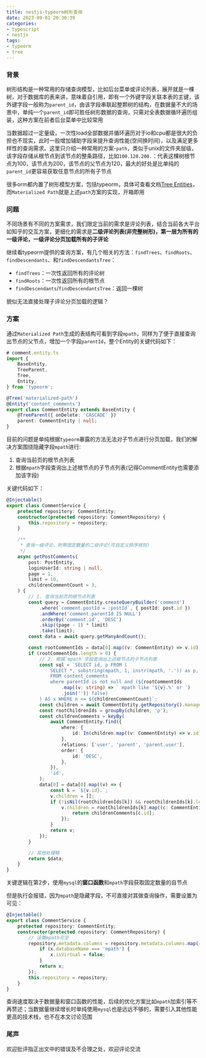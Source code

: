 ```yaml
---
title: nestjs-typeorm树形查询
date: 2023-09-01 20:30:39
categories:
- typescript
- nestjs
tags:
- typeorm
- tree
---
```

### 背景
树形结构是一种常用的存储查询模型，比如后台菜单或评论列表，展开就是一棵树，对于数据库的表来讲，意味着自引用，即有一个外键字段关联本表的主键，该外键字段一般称为`parent_id`，由该字段串联起整颗树的结构，在数据量不大的场景中，单纯一个`parent_id`即可胜任树形数据的查询，只需对全表数据循环遍历组装，这种方案在前者后台菜单中比较常用

当数据超过一定量级，一次性load全部数据并循环遍历对于io和cpu都是很大的负担也不现实，此时一般增加辅助字段来提升查询性能(空间换时间)，以及满足更多样性的查询需求。这里只介绍一种常用的方案-`path`，类似于unix的文件夹层级，该字段存储从根节点到该节点的整条路径，比如`100.120.200.`：代表这棵树根节点为100，该节点为200，该节点的父节点为120，最大的好处是比单纯的`parent_id`更容易获取任意节点的所有子节点

很多orm都内置了树形模型方案，包括typeorm，具体可查看文档[Tree Entities](https://typeorm.io/tree-entities)，而`Materialized Path`就是上述`path`方案的实现，开箱即用

### 问题
不同场景有不同的方案需求，我们限定当前的需求是评论列表，结合当前各大平台如知乎的交互方案，更细化的需求是**二级评论列表(非完整树形)，第一层为所有的一级评论，一级评论分页加载所有的子评论**

继续看typeorm提供的查询方案，有几个相关的方法：`findTrees`、`findRoots`、`findDescendants`、和`findDescendantsTree`：
* `findTrees`：一次性返回所有的评论树
* `findRoots`：一次性返回所有的根节点
* `findDescendants`/`findDescendantsTree`：返回一棵树
<!-- more -->
貌似无法直接处理子评论分页加载的逻辑？

### 方案
通过`Materialized Path`生成的表结构可看到字段`mpath`，同样为了便于直接查询出节点的父节点，增加一个字段`parentId`，整个Entity的关键代码如下：

```typescript
# comment.entity.ts
import {
    BaseEntity,
    TreeParent,
    Tree,
    Entity,
} from 'typeorm';

@Tree('materialized-path')
@Entity('content_comments')
export class CommentEntity extends BaseEntity {
    @TreeParent({ onDelete: 'CASCADE' })
    parent: CommentEntity | null;
}
```

目前的问题是单纯根据`typeorm`暴露的方法无法对子节点进行分页加载，我们的解决方案围绕隐藏字段`mpath`进行:
1. 查询当前页的根节点列表
2. 根据`mpath`字段查询出上述根节点的子节点列表(记得CommentEntity也需要添加该字段)

关键代码如下：
```typescript
@Injectable()
export class CommentService {
    protected repository: CommentEntity;
    constructor(protected repository: CommentRepository) {
        this.repository = repository;
    }

    /**
     * 查询一级评论，附带固定数量的二级评论(可自定义排序规则)
     */
    async getPostComments(
        post: PostEntity,
        loginUserId: string | null,
        page = 1,
        limit = 10,
        childrenCommentCount = 3,
    ) {
        // 1. 查询当前页的根节点列表
        const query = CommentEntity.createQueryBuilder('comment')
            .where(`comment.postId = :postId`, { postId: post.id })
            .andWhere('comment.parentId IS NULL')
            .orderBy('comment.id', 'DESC')
            .skip((page - 1) * limit)
            .take(limit);
        const data = await query.getManyAndCount();

        const rootCommentIds = data[0].map((v: CommentEntity) => v.id);
        if (rootCommentIds.length > 0) {
            // 2. 根据`mpath`字段查询出上述根节点的子节点列表
            const sql = `SELECT id, p FROM (
                SELECT *, substring(mpath, 1, instr(mpath, '.')) as p, ROW_NUMBER() OVER (PARTITION BY substring(mpath, 1, instr(mpath, '.')) ORDER BY id DESC) AS n
                FROM content_comments
                where parentId is not null and (${rootCommentIds
                    .map((v: string) => ` mpath like '${v}.%' or `)
                    .join('')} false)
            ) AS x WHERE n <= ${childrenCommentCount}`;
            const children = await CommentEntity.getRepository().manager.query(sql);
            const rootChildrenIds = groupBy(children, 'p');
            const childrenComments = keyBy(
                await CommentEntity.find({
                    where: {
                        id: In(children.map((v: CommentEntity) => v.id)),
                    },
                    relations: ['user', 'parent', 'parent.user'],
                    order: {
                        id: 'DESC',
                    },
                }),
                'id',
            );
            data[0] = data[0].map((v) => {
                const k = `${v.id}.`;
                v.children = [];
                if (!isNil(rootChildrenIds[k]) && rootChildrenIds[k].length !== 0) {
                    v.children = rootChildrenIds[k].map((c: CommentEntity) => {
                        return childrenComments[c.id];
                    });
                }
                return v;
            });
        }

        // 其他处理略
        return $data;
    }
}
```
关键逻辑在第2步，使用`mysql`的**窗口函数**和`mpath`字段获取固定数量的自节点

但是执行会报错，因为`mpath`是隐藏字段，不可直接对其做查询操作，需要设置为可见：
```typescript
@Injectable()
export class CommentService {
    protected repository: CommentEntity;
    constructor(protected repository: CommentRepository) {
        // 设置mpath可见
        repository.metadata.columns = repository.metadata.columns.map((x) => {
            if (x.databaseName === 'mpath') {
                x.isVirtual = false;
            }
            return x;
        });
        this.repository = repository;
    }
}
```

查询速度取决于数据量和窗口函数的性能，后续的优化方案比如`mpath`加索引等不再赘述；当数据量继续增长时单纯使用`mysql`也是远远不够的，需要引入其他性能更高的技术栈，也不在本文讨论范围

### 尾声
欢迎批评指正出文中的错误及不合理之处，欢迎评论交流